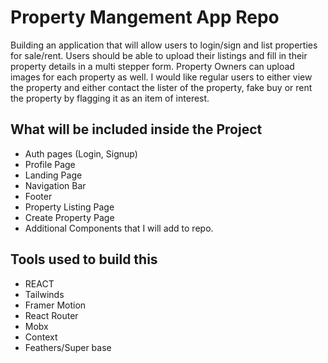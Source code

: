 # Property Mangement App Repo

Building an application that will allow users to login/sign and list properties for sale/rent.
Users should be able to upload their listings and fill in their property details in a multi stepper form.
Property Owners can upload images for each property as well.
I would like regular users to either view the property and either contact the lister of the property, fake buy or rent the property by flagging it as an item of interest.

## What will be included inside the Project

- Auth pages (Login, Signup)
- Profile Page
- Landing Page
- Navigation Bar
- Footer
- Property Listing Page
- Create Property Page
- Additional Components that I will add to repo.

## Tools used to build this

- REACT
- Tailwinds
- Framer Motion
- React Router
- Mobx
- Context
- Feathers/Super base 
